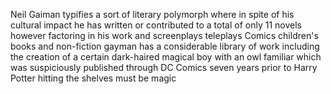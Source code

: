 Neil Gaiman typifies a sort of literary polymorph where in spite of his cultural impact he has written or contributed to a total of only 11 novels however factoring in his work and screenplays teleplays Comics children's books and non-fiction gayman has a considerable library of work including the creation of a certain dark-haired magical boy with an owl familiar which was suspiciously published through DC Comics seven years prior to Harry Potter hitting the shelves must be magic